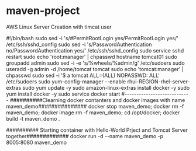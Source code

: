 # maven-project

AWS Linux Server Creation with timcat user

#!/bin/bash
sudo sed -i 's/#PermitRootLogin yes/PermitRootLogin yes/' /etc/ssh/sshd_config
sudo sed -i 's/PasswordAuthentication no/PasswordAuthentication yes/' /etc/ssh/sshd_config
sudo service sshd restart
sudo echo 'root:manager' | chpasswd
hostname tomcat01
sudo groupadd  admin
sudo sed -i -e 's/%wheels/%admin/g' /etc/sudoers
sudo useradd -g admin -d /home/tomcat tomcat
sudo echo 'tomcat:manager' | chpasswd
sudo sed -i '$ a tomcat         ALL=(ALL)       NOPASSWD: ALL' /etc/sudoers
sudo yum-config-manager --enable rhui-REGION-rhel-server-extras
sudo yum update -y
sudo amazon-linux-extras install docker -y
sudo yum install docker -y
sudo service docker start
#----------------------------
##########Clearning docker contanters and docker images with name maven_demo###############
docker stop maven_demo; docker rm -f maven_demo; docker image rm -f maven_demo; cd /opt/docker; docker build -t maven_demo .

########## Starting container with Hello-World Prject and Tomcat Server together#############
docker run -d --name maven_demo -p 8005:8080 maven_demo
